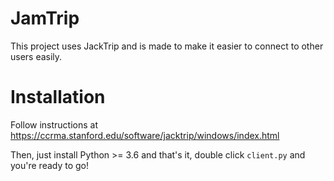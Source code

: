 # JamTrip

This project uses JackTrip and is made to make it easier to connect to other users easily.

# Installation

Follow instructions at https://ccrma.stanford.edu/software/jacktrip/windows/index.html

Then, just install Python >= 3.6 and that's it, double click `client.py` and you're ready to go!